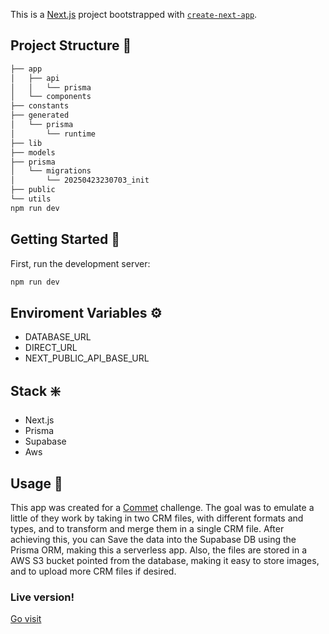 This is a [Next.js](https://nextjs.org) project bootstrapped with [`create-next-app`](https://nextjs.org/docs/app/api-reference/cli/create-next-app).

## Project Structure 🧬

```bash
├── app
│   ├── api
│   │   └── prisma
│   └── components
├── constants
├── generated
│   └── prisma
│       └── runtime
├── lib
├── models
├── prisma
│   └── migrations
│       └── 20250423230703_init
├── public
└── utils
npm run dev
```

## Getting Started 🏁

First, run the development server:

```bash
npm run dev
```

## Enviroment Variables ⚙️

- DATABASE_URL
- DIRECT_URL
- NEXT_PUBLIC_API_BASE_URL

## Stack ❇️

- Next.js
- Prisma
- Supabase
- Aws

## Usage 💯

This app was created for a [Commet](https://commet.co/es/) challenge. The goal was to emulate a little of they work by taking in two CRM files, with different formats and types, and to transform and merge them in a single CRM file.
After achieving this, you can Save the data into the Supabase DB using the Prisma ORM, making this a serverless app.
Also, the files are stored in a AWS S3 bucket pointed from the database, making it easy to store images, and to upload more CRM files if desired.

### Live version!

[Go visit](https://commet-challenge-five.vercel.app/)
